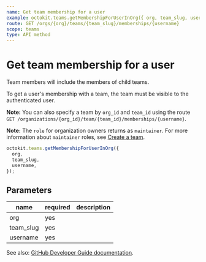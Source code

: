 ```yaml
---
name: Get team membership for a user
example: octokit.teams.getMembershipForUserInOrg({ org, team_slug, username })
route: GET /orgs/{org}/teams/{team_slug}/memberships/{username}
scope: teams
type: API method
---
```


# Get team membership for a user

Team members will include the members of child teams.

To get a user's membership with a team, the team must be visible to the authenticated user.

**Note:** You can also specify a team by `org_id` and `team_id` using the route `GET /organizations/{org_id}/team/{team_id}/memberships/{username}`.

**Note:** The `role` for organization owners returns as `maintainer`. For more information about `maintainer` roles, see [Create a team](https://developer.github.com/v3/teams/#create-a-team).

```js
octokit.teams.getMembershipForUserInOrg({
  org,
  team_slug,
  username,
});
```

## Parameters

<table>
  <thead>
    <tr>
      <th>name</th>
      <th>required</th>
      <th>description</th>
    </tr>
  </thead>
  <tbody>
    <tr><td>org</td><td>yes</td><td>

</td></tr>
<tr><td>team_slug</td><td>yes</td><td>

</td></tr>
<tr><td>username</td><td>yes</td><td>

</td></tr>
  </tbody>
</table>

See also: [GitHub Developer Guide documentation](https://developer.github.com/v3/teams/members/#get-team-membership-for-a-user).
